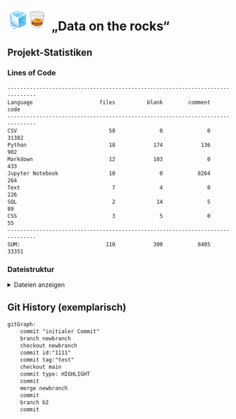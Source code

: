 # <img src="../Dashboards/python/assets/whisk_rox.png"> „Data on the rocks“

## Projekt-Statistiken

### Lines of Code
```
-------------------------------------------------------------------------------
Language                     files          blank        comment           code
-------------------------------------------------------------------------------
CSV                             58              0              0          31382
Python                          18            174            136            902
Markdown                        12            103              0            433
Jupyter Notebook                10              0           8264            264
Text                             7              4              0            226
SQL                              2             14              5             89
CSS                              3              5              0             55
-------------------------------------------------------------------------------
SUM:                           110            300           8405          33351

```
### Dateistruktur
<details>
    <summary>Dateien anzeigen</summary>
<p><pre>
├── Dashboards
│   ├── PowerBi
│   │   └── README.md
│   └── Python
│       ├── LICENSE
│       ├── README.md
│       ├── Test.ipynb
│       ├── Whiskyquartier_Rohdaten
│       │   ├── Aufschlüsselung der Conversion-Rate - 2024-08-31 - 2025-08-31.csv
│       │   ├── Gesamtumsatz im Zeitverlauf - 2024-08-31 - 2025-08-31.csv
│       │   ├── Gesamtumsatz nach Vertriebskanal - 2024-11-13 - 2025-08-31.csv
│       │   ├── Produkte nach Verkaufsrate - 2024-08-31 - 2025-08-31.csv
│       │   ├── Sitzungsverfolgung - Referrer nach Zeit, Sitzungsdauer und Aktionen - 2024-08-31 - 2025-08-31.csv
│       │   ├── dd.txt
│       │   ├── products.csv
│       │   ├── sales_per_channel.csv
│       │   └── sessions.csv
│       ├── __pycache__
│       │   ├── dd.cpython-313.pyc
│       │   └── factory.cpython-313.pyc
│       ├── app.py
│       ├── appy_n.py
│       ├── assets
│       │   ├── _typography.css
│       │   ├── android-chrome-192x192.png
│       │   ├── android-chrome-512x512.png
│       │   ├── apple-touch-icon.png
│       │   ├── favicon-16x16.png
│       │   ├── favicon-32x32.png
│       │   ├── favicon.ico
│       │   ├── typography.css
│       │   ├── typography_bak.css
│       │   └── whisk_rox.png
│       ├── dd.py
│       ├── dm_app.py
│       ├── ecomm.ipynb
│       ├── exporte
│       │   ├── cr.csv
│       │   ├── grube.txt
│       │   ├── mapping.txt
│       │   ├── sessions.csv
│       │   └── umsatz.csv
│       ├── factory.py
│       ├── foo.py
│       ├── new_app.py
│       ├── output
│       │   ├── 7bb991-55.csv
│       │   ├── ads_all.csv
│       │   ├── all.csv
│       │   ├── all_sorted.csv
│       │   ├── alphabet.csv
│       │   ├── cr.csv
│       │   ├── cr_new.csv
│       │   ├── cr_newest.csv
│       │   ├── cr_roh_kum.csv
│       │   ├── direct.csv
│       │   ├── duckduckgo.csv
│       │   ├── fb werbung.csv
│       │   ├── force.csv
│       │   ├── good-apps.csv
│       │   ├── linkedin.csv
│       │   ├── meta-sitelink-2.csv
│       │   ├── meta.csv
│       │   ├── microsoft.csv
│       │   ├── monat_sales_chann.csv
│       │   ├── monat_sales_chann_order_sales.csv
│       │   ├── monthly_sales_channel.csv
│       │   ├── office.csv
│       │   ├── sales_per_channel.csv
│       │   ├── shopify.csv
│       │   ├── spiritradar.csv
│       │   ├── syndicatedsearch.csv
│       │   ├── umsatz.csv
│       │   ├── umsatz_last.csv
│       │   ├── umsatz_last1.csv
│       │   ├── umsatz_neu.csv
│       │   ├── whiskybase.csv
│       │   └── whiskystats.csv
│       ├── pages
│       │   ├── __pycache__
│       │   │   ├── ads.cpython-313.pyc
│       │   │   ├── products.cpython-313.pyc
│       │   │   ├── sales.cpython-313.pyc
│       │   │   ├── sessions.cpython-313.pyc
│       │   │   ├── test.cpython-313.pyc
│       │   │   └── upload.cpython-313.pyc
│       │   ├── ads.py
│       │   ├── products.py
│       │   ├── sales.py
│       │   ├── sessions.py
│       │   ├── test.py
│       │   └── upload.py
│       ├── read_cc.py
│       ├── requirements.txt
│       ├── sw_app.py
├── Data
│   ├── Datensätze_roh
│   │   ├── Aufschlüsselung der Conversion-Rate - 2024-08-31 - 2025-08-31.csv
│   │   ├── GU Vertriebskanal Monate.csv
│   │   ├── Gesamtumsatz im Zeitverlauf - 2024-08-31 - 2025-08-31.csv
│   │   ├── Gesamtumsatz nach Vertriebskanal - 2024-10 - 2025-08.csv
│   │   ├── Gesamtumsatz nach Vertriebskanal - 2024-11-13 - 2025-08-31.csv
│   │   ├── GoogleAds.csv
│   │   ├── Kopie-Aufschlüsselung der Conversion-Rate - 2024-08-31 - 2025-08-31.csv
│   │   ├── MetaAds.csv
│   │   ├── Produkte nach Verkaufsrate - 2024-08-31 - 2025-08-31.csv
│   │   ├── Produkte_bereinigt.csv
│   │   └── Sitzungsverfolgung - Referrer nach Zeit, Sitzungsdauer und Aktionen - 2024-08-31 - 2025-08-31.csv
│   ├── Sample_Datensätze
│   │   ├── Conversion-Rate
│   │   │   ├── Conversion-Rate_Sample.csv
│   │   │   └── cr_Skript.ipynb
│   │   ├── Gesamtumsatz
│   │   │   ├── Sample_Skript.ipynb
│   │   │   ├── Umsatz_Sample.csv
│   │   │   └── umsatz.ipynb
│   │   └── Sitzungsverfolgung
│   │       ├── Sitzungsverfolgung_Sample.csv
│   │       ├── Stizungsverfolgung_Skript.ipynb
│   │       └── Stzungsverfolgung_Beschreibung.txt
│   ├── Sanitized
│   │   ├── Agg.csv
│   │   ├── Alpha_agg.csv
│   │   ├── Alpha_s.csv
│   │   ├── Meta_agg.csv
│   │   ├── Meta_s.csv
│   │   ├── sessions.csv
│   │   ├── sorted_agg.csv
│   │   └── tmp
│   │       ├── Meta.csv
│   │       └── MetaAds-Kampagnen.xlsx
│   ├── first_look.sql
│   └── main.db
├── Documentation
│   ├── Architektur_Python.md
│   ├── Change_History.md
│   ├── Data_Quality.md
│   ├── Ecomm
│   │   ├── Cheat_Sheet.md
│   │   └── KPI.md
│   ├── Projekt_Orga_Scrum.md
│   ├── Setup_Install_Python.md
│   ├── Statistiken.md
│   └── Tech_Python
│       └── DD.txt
├── Eda
│   ├── Knime
│   │   ├── 250926_Median+Mean_cr_KPIs.knwf
│   │   ├── README.md
│   │   ├── Whiskyprojekt.knwf
│   │   └── umsatz-prediction-endversion.knwf
│   ├── Python
│   │   ├── Ads.ipynb
│   │   ├── Sanitizing.ipynb
│   │   └── sanitizer.py
│   ├── README.md
│   └── Sql
│       ├── README.md
│       └── tmp_table.sql
├── ML_Models
│   ├── Playground.ipynb
│   └── tmp
│       └── 13_Skript_Einfache_Lineare_Regression_ausgefuellt.ipynb
├── README.md
├── current_venv.txt
├── grube.py
├── grube.txt

</pre></p>
</details>

## Git History (exemplarisch)

```mermaid
gitGraph:
    commit "initialer Commit"
    branch newbranch
    checkout newbranch
    commit id:"1111"
    commit tag:"test"
    checkout main
    commit type: HIGHLIGHT
    commit
    merge newbranch
    commit
    branch b2
    commit
```
